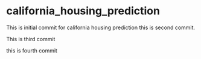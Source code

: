 # california_housing_prediction

This is initial commit for california housing prediction
this is second commit.

This is third commit

this is fourth commit